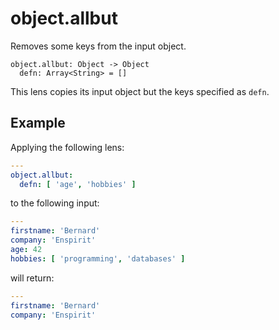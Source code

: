 # object.allbut

Removes some keys from the input object.

```
object.allbut: Object -> Object
  defn: Array<String> = []
```

This lens copies its input object but the keys
specified as `defn`.

## Example

Applying the following lens:

```yaml
---
object.allbut:
  defn: [ 'age', 'hobbies' ]
```

to the following input:

```yaml
---
firstname: 'Bernard'
company: 'Enspirit'
age: 42
hobbies: [ 'programming', 'databases' ]
```

will return:

```yaml
---
firstname: 'Bernard'
company: 'Enspirit'
```
